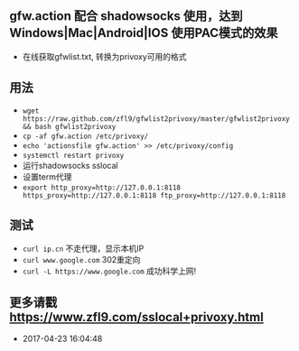 ## gfw.action 配合 shadowsocks 使用，达到 Windows|Mac|Android|IOS 使用PAC模式的效果
- 在线获取gfwlist.txt, 转换为privoxy可用的格式

## 用法
- `wget https://raw.github.com/zfl9/gfwlist2privoxy/master/gfwlist2privoxy && bash gfwlist2privoxy`
- `cp -af gfw.action /etc/privoxy/`
- `echo 'actionsfile gfw.action' >> /etc/privoxy/config`
- `systemctl restart privoxy`
- 运行shadowsocks sslocal
- 设置term代理
- `export http_proxy=http://127.0.0.1:8118 https_proxy=http://127.0.0.1:8118 ftp_proxy=http://127.0.0.1:8118`

## 测试
- `curl ip.cn` 不走代理，显示本机IP
- `curl www.google.com` 302重定向
- `curl -L https://www.google.com` 成功科学上网!

## 更多请戳 https://www.zfl9.com/sslocal+privoxy.html

- 2017-04-23 16:04:48
